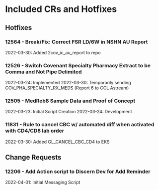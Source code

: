 # Included CRs and Hotfixes
## Hotfixes
### 12564 - Break/Fix: Correct FSR LD/6W in NSHN AU Report
2022-03-30: Added 2cov_ic_au_report to repo

### 12526 - Switch Covenant Specialty Pharmacy Extract to be Comma and Not Pipe Delimited
2022-03-24: Implemented
2022-03-30: Temporarily sending COV_PHA_SPECIALTY_RX_MEDS (Report 6 to CCL Astream)

### 12505 - MedReb8 Sample Data and Proof of Concept
2022-03-23: Initial Script Creation
2022-03-24: Development

### 11831 - Rule to cancel CBC w/ automated diff when activated with CD4/CD8 lab order
2022-03-30: Added GL_CANCEL_CBC_CD4 to EKS

## Change Requests
### 12206 - Add Action script to Discern Dev for Add Reminder
2022-04-01: Initial Messaging Script
